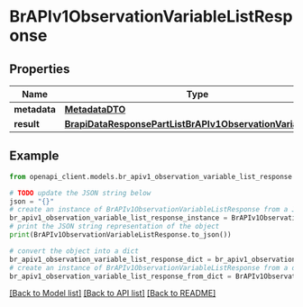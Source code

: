# BrAPIv1ObservationVariableListResponse


## Properties

Name | Type | Description | Notes
------------ | ------------- | ------------- | -------------
**metadata** | [**MetadataDTO**](MetadataDTO.md) |  | [optional] 
**result** | [**BrapiDataResponsePartListBrAPIv1ObservationVariableDTO**](BrapiDataResponsePartListBrAPIv1ObservationVariableDTO.md) |  | [optional] 

## Example

```python
from openapi_client.models.br_apiv1_observation_variable_list_response import BrAPIv1ObservationVariableListResponse

# TODO update the JSON string below
json = "{}"
# create an instance of BrAPIv1ObservationVariableListResponse from a JSON string
br_apiv1_observation_variable_list_response_instance = BrAPIv1ObservationVariableListResponse.from_json(json)
# print the JSON string representation of the object
print(BrAPIv1ObservationVariableListResponse.to_json())

# convert the object into a dict
br_apiv1_observation_variable_list_response_dict = br_apiv1_observation_variable_list_response_instance.to_dict()
# create an instance of BrAPIv1ObservationVariableListResponse from a dict
br_apiv1_observation_variable_list_response_from_dict = BrAPIv1ObservationVariableListResponse.from_dict(br_apiv1_observation_variable_list_response_dict)
```
[[Back to Model list]](../README.md#documentation-for-models) [[Back to API list]](../README.md#documentation-for-api-endpoints) [[Back to README]](../README.md)


